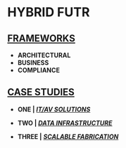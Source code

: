 # HYBRID FUTR 

## [FRAMEWORKS](https://github.com/jfremzrai/hybrid-futr/tree/main/FRAMEWORKS)

- **ARCHITECTURAL**
- **BUSINESS**
- **COMPLIANCE**


## [CASE STUDIES](https://github.com/jfremzrai/hybrid-futr/tree/main/PROOFS)

- **ONE | [*IT/AV SOLUTIONS*](https://github.com/jfremzrai/hybrid-futr/tree/main/PROOFS/ONE)**

- **TWO | [*DATA INFRASTRUCTURE*](https://github.com/jfremzrai/hybrid-futr/tree/main/PROOFS/TWO)**

- **THREE | [*SCALABLE FABRICATION*](https://github.com/jfremzrai/hybrid-futr/tree/main/PROOFS/THREE)**
